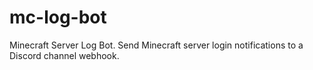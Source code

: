 # mc-log-bot
Minecraft Server Log Bot. Send Minecraft server login notifications to a Discord channel webhook.
